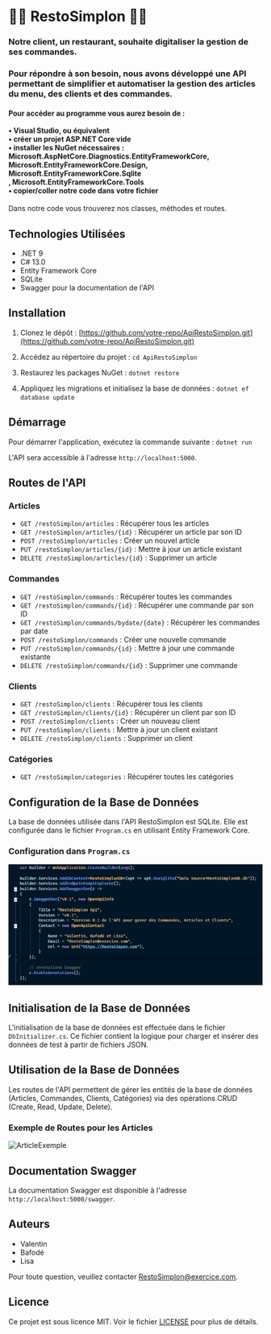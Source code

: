 ﻿# 👨‍🍳 RestoSimplon 👩‍🍳

### Notre client, un restaurant, souhaite digitaliser la gestion de ses commandes.
### Pour répondre à son besoin, nous avons développé une API permettant de simplifier et automatiser la gestion des articles du menu, des clients et des commandes.

#### Pour accéder au programme vous aurez besoin de : </br></br>• Visual Studio, ou équivalent <br> • créer un projet ASP.NET Core vide </br> • installer les NuGet nécessaires :</br> Microsoft.AspNetCore.Diagnostics.EntityFrameworkCore,<br> Microsoft.EntityFrameworkCore.Design, Microsoft.EntityFrameworkCore.Sqlite</br>, Microsoft.EntityFrameworkCore.Tools</span></br> • copier/coller notre code dans votre fichier 

Dans notre code vous trouverez nos classes, méthodes et routes.

## Technologies Utilisées
- .NET 9
- C# 13.0
- Entity Framework Core
- SQLite
- Swagger pour la documentation de l'API

## Installation
1. Clonez le dépôt :
[https://github.com/votre-repo/ApiRestoSimplon.git](https://github.com/votre-repo/ApiRestoSimplon.git)

2. Accédez au répertoire du projet :
    `cd ApiRestoSimplon`

3. Restaurez les packages NuGet :
    `dotnet restore`

4. Appliquez les migrations et initialisez la base de données :
    `dotnet ef database update`


## Démarrage
Pour démarrer l'application, exécutez la commande suivante :
    `dotnet run`

L'API sera accessible à l'adresse `http://localhost:5000`.


## Routes de l'API
### Articles
- `GET /restoSimplon/articles` : Récupérer tous les articles
- `GET /restoSimplon/articles/{id}` : Récupérer un article par son ID
- `POST /restoSimplon/articles` : Créer un nouvel article
- `PUT /restoSimplon/articles/{id}` : Mettre à jour un article existant
- `DELETE /restoSimplon/articles/{id}` : Supprimer un article

### Commandes
- `GET /restoSimplon/commands` : Récupérer toutes les commandes
- `GET /restoSimplon/commands/{id}` : Récupérer une commande par son ID
- `GET /restoSimplon/commands/bydate/{date}` : Récupérer les commandes par date
- `POST /restoSimplon/commands` : Créer une nouvelle commande
- `PUT /restoSimplon/commands/{id}` : Mettre à jour une commande existante
- `DELETE /restoSimplon/commands/{id}` : Supprimer une commande

### Clients
- `GET /restoSimplon/clients` : Récupérer tous les clients
- `GET /restoSimplon/clients/{id}` : Récupérer un client par son ID
- `POST /restoSimplon/clients` : Créer un nouveau client
- `PUT /restoSimplon/clients` : Mettre à jour un client existant
- `DELETE /restoSimplon/clients` : Supprimer un client

### Catégories
- `GET /restoSimplon/categories` : Récupérer toutes les catégories

## Configuration de la Base de Données
La base de données utilisée dans l'API RestoSimplon est SQLite. Elle est configurée dans le fichier `Program.cs` en utilisant Entity Framework Core.

### Configuration dans `Program.cs`
![ConfigProgram](./Images/Configuration_Program.PNG)

## Initialisation de la Base de Données
L'initialisation de la base de données est effectuée dans le fichier `DbInitializer.cs`. Ce fichier contient la logique pour charger et insérer des données de test à partir de fichiers JSON.

## Utilisation de la Base de Données
Les routes de l'API permettent de gérer les entités de la base de données (Articles, Commandes, Clients, Catégories) via des opérations CRUD (Create, Read, Update, Delete).

### Exemple de Routes pour les Articles
![ArticleExemple](./Images/Exemple_Routes.PNG)



## Documentation Swagger
La documentation Swagger est disponible à l'adresse `http://localhost:5000/swagger`.

## Auteurs
- Valentin
- Bafodé
- Lisa

Pour toute question, veuillez contacter [RestoSimplon@exercice.com](mailto:RestoSimplon@exercice.com).

## Licence
Ce projet est sous licence MIT. Voir le fichier [LICENSE](LICENSE) pour plus de détails.


